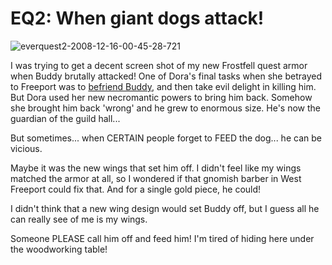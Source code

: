 # EQ2: When giant dogs attack!

![](http://westkarana.com/wp-content/uploads/2008/12/everquest2-2008-12-16-00-45-28-721.jpg "everquest2-2008-12-16-00-45-28-721")

I was trying to get a decent screen shot of my new Frostfell quest armor when Buddy brutally attacked! One of Dora's final tasks when she betrayed to Freeport was to [befriend Buddy](http://westkarana.com/index.php/2006/06/21/eq-betraying-qeynos-proving-my-worth/), and then take evil delight in killing him. But Dora used her new necromantic powers to bring him back. Somehow she brought him back 'wrong' and he grew to enormous size. He's now the guardian of the guild hall...

But sometimes... when CERTAIN people forget to FEED the dog... he can be vicious.

Maybe it was the new wings that set him off. I didn't feel like my wings matched the armor at all, so I wondered if that gnomish barber in West Freeport could fix that. And for a single gold piece, he could!

I didn't think that a new wing design would set Buddy off, but I guess all he can really see of me is my wings.

Someone PLEASE call him off and feed him! I'm tired of hiding here under the woodworking table!


